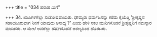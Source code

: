 +++
title = "034 ಹರುಷ ಮಿಗೆ"

+++
34. ಋಷಿಗಳಿಗೆಲ್ಲಾ ಸಂತೋಷವಾಯಿತು. ಧೌಮ್ಯರು ಧರ್ಮಜನನ್ನು ಕರೆದು ಕೈಯೆತ್ತಿ 'ಶ್ರೀಕೃಷ್ಣನ ಸಹಾಯವಿರುವಾಗ ನಿನಗೆ ಯಾವುದು ಅಸಾಧ್ಯ ?' ಎಂದು ಹೇಳಿ ಸಕಲ ಮುನಿಗಳೊಡನೆ ಶ್ರೀಕೃಷ್ಣನಿಗೆ ನಮಸ್ಕಾರ ಮಾಡಿದರು. ಆ ಮೇಲೆ ಅವರೆಲ್ಲಾ ಹರ್ಷದೊಡನೆ  ಅರಣ್ಯದಿಂದ ಹೊರಟರು.